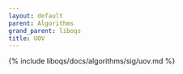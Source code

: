 ```yaml
---
layout: default
parent: Algorithms
grand_parent: liboqs
title: UOV
---
```


{% include liboqs/docs/algorithms/sig/uov.md %}
